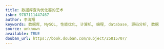 ```yaml
---
title: 数据库查询优化器的艺术
isbn: 9787111447467
author: 李海翔
keywords: 数据库, MySQL, 性能优化, 计算机, 编程, database, 源码分析, 数据
source: unknown
available: TRUE
douban_url: https://book.douban.com/subject/25815707/
---
```

